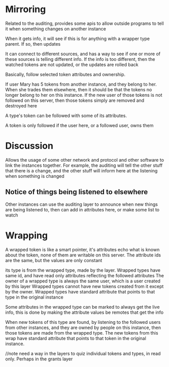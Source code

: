 # Mirroring

Related to the auditing, provides some apis to allow outside programs to tell it when something changes on another instance

When it gets info, it will see if this is for 
anything with a wrapper type parent.
If so, then updates

It can connect to different sources, and has a way to see if one or more of these sources is telling different info.
If the info is too different, then the watched tokens are not updated, or the updates are rolled back

Basically, follow selected token attributes and ownership.

If user Mary has 5 tokens from another instance, and they belong to her.
When she trades them elsewhere, then it should be that the tokens no longer belong to her on this instance.
If the new user of those tokens is not followed on this server, then those tokens simply are removed and destroyed here

A type's token can be followed with some of its attributes.

A token is only followed if the user here, or a followed user, owns them

# Discussion

Allows the usage of some other network and protocol and other software to link the instances together.
For example, the auditing will tell the other stuff that there is a change, and the other stuff will inform here at the listening when something is changed

## Notice of things being listened to elsewhere

Other instances can use the auditing layer to announce when new things are being listened to, then can add in attributes here, or make some list to watch


# Wrapping

A wrapped token is like a smart pointer, it's attributes echo what is known about the token, none of them are writable on this server.
The attribute ids are the same, but the values are only constant

its type is from the wrapped type, made by the layer.
Wrapped types have same id, and have read only attributes reflecting the followed attributes
The owner of a wrapped type is always the same user, which is a user created by this layer
Wrapped types cannot have new tokens created from it except by the owner.
Wrapped types have standard attribute that points to that type in the original instance

Some attributes in the wrapped type can be marked to always get the live info, this is done by making the attribute values be remotes that get the info


When new tokens of this type are found, by listening to the followed users from other instances,
and they are owned by people on this instance, then those tokens are made from the wrapped type.
The new tokens from this wrap have standard attribute that points to that token in the original instance.



//note need a way in the layers to quiz individual tokens and types, in read only. Perhaps in the grants layer